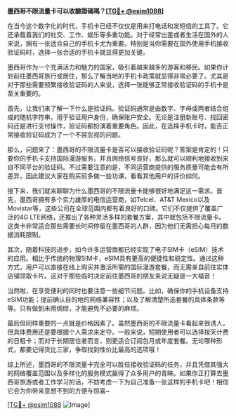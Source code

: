 **墨西哥不限流量卡可以收驗證碼嗎？[[TG💪+ @esim1088](https://t.me/s/esim1088)]**

在当今这个数字化的时代，手机卡已经不仅仅是用来打电话和发短信的工具了。它还承载着我们的社交、工作、娱乐等多重功能。对于经常出差或者生活在国外的人来说，拥有一张适合自己的手机卡尤为重要。特别是当你需要在国外使用手机接收验证码时，选择一张合适的手机卡就显得更加关键。

墨西哥作为一个充满活力和魅力的国家，吸引着越来越多的游客和移民。如果你计划前往墨西哥旅行或居住，那么了解当地的手机卡政策就显得非常必要了。尤其是对于那些需要频繁接收验证码的人来说，选择一张能够正常接收验证码的手机卡是至关重要的。

首先，让我们来了解一下什么是验证码。验证码通常是由数字、字母或两者结合组成的随机字符串，用于验证用户身份，确保账户安全。无论是注册新账号、找回密码还是进行支付操作，验证码都扮演着重要角色。因此，在选择手机卡时，能否正常接收验证码成为了一个不容忽视的问题。

那么，问题来了：墨西哥的不限流量卡是否可以接收验证码呢？答案是肯定的！只要你的手机卡支持国际漫游服务，并且网络信号良好，那么就可以顺利地接收到来自不同平台的验证码。不过需要注意的是，不同运营商提供的服务质量可能会有所差异，因此建议大家在购买前多做一些功课，看看其他用户的评价如何。

接下来，我们就来聊聊为什么墨西哥的不限流量卡能够很好地满足这一需求。首先，墨西哥拥有多个实力雄厚的电信运营商，如Telcel、AT&T Mexico以及Movistar等，这些公司在全球范围内都有着良好的口碑。它们不仅提供了覆盖广泛的4G LTE网络，还推出了各种灵活多样的套餐方案，其中就包括不限流量卡。这类卡非常适合那些需要长时间停留在墨西哥的人群，因为他们无需担心每月的数据消耗限制。

其次，随着科技的进步，如今许多运营商都已经实现了电子SIM卡（eSIM）技术的应用。相比于传统的物理SIM卡，eSIM具有更高的便捷性和稳定性。通过这种方式，用户可以直接在线上购买并激活所需的国际漫游套餐，而无需亲自前往实体店铺领取卡片。这对于那些临时决定前往墨西哥的朋友来说无疑是一大福音！

当然啦，在享受便利的同时也要注意一些细节问题。比如，确保你的手机设备支持eSIM功能；提前确认目的地的网络兼容性；以及了解清楚所选套餐的具体条款等等。只有做到未雨绸缪，才能避免不必要的麻烦。

最后但同样重要的一点就是价格因素了。虽然墨西哥的不限流量卡看起来很诱人，但具体费用还是要根据个人需求来定夺。一般来说，短期使用者可以选择按天计费的日租卡；而对于长期居住者而言，则更适合订阅包月或年度套餐。无论哪种形式，都要记得货比三家，争取找到性价比最高的选项哦！

综上所述，墨西哥的不限流量卡完全可以胜任接收验证码的任务，并且凭借其强大的网络覆盖范围以及多样化的服务模式赢得了众多用户的青睐。如果你正打算去墨西哥旅游或者工作学习的话，不妨考虑一下为自己准备一张这样的手机卡吧！相信它会为你带来意想不到的方便与惊喜~

[[TG💪+ @esim1088](https://t.me/s/esim1088) ![Image](https://i.postimg.cc/4NQfJmqS/Snipaste-2025-05-13-00-14-12.png)]